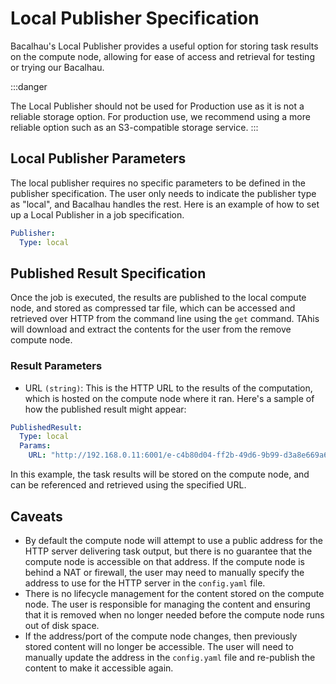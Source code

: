 # Local Publisher Specification

Bacalhau's Local Publisher provides a useful option for storing task results on the compute node, allowing for ease of access and retrieval for testing or trying our Bacalhau.

:::danger

The Local Publisher should not be used for Production use as it is not a reliable storage option. For production use, we recommend using a more reliable option such as an S3-compatible storage service. :::

## Local Publisher Parameters

The local publisher requires no specific parameters to be defined in the publisher specification. The user only needs to indicate the publisher type as "local", and Bacalhau handles the rest. Here is an example of how to set up a Local Publisher in a job specification.

```yaml
Publisher:
  Type: local
```

## Published Result Specification

Once the job is executed, the results are published to the local compute node, and stored as compressed tar file, which can be accessed and retrieved over HTTP from the command line using the `get` command. TAhis will download and extract the contents for the user from the remove compute node.

### Result Parameters

* URL `(string)`: This is the HTTP URL to the results of the computation, which is hosted on the compute node where it ran. Here's a sample of how the published result might appear:

```yaml
PublishedResult:
  Type: local
  Params:
    URL: "http://192.168.0.11:6001/e-c4b80d04-ff2b-49d6-9b99-d3a8e669a6bf.tgz"
```

In this example, the task results will be stored on the compute node, and can be referenced and retrieved using the specified URL.

## Caveats

* By default the compute node will attempt to use a public address for the HTTP server delivering task output, but there is no guarantee that the compute node is accessible on that address. If the compute node is behind a NAT or firewall, the user may need to manually specify the address to use for the HTTP server in the `config.yaml` file.
* There is no lifecycle management for the content stored on the compute node. The user is responsible for managing the content and ensuring that it is removed when no longer needed before the compute node runs out of disk space.
* If the address/port of the compute node changes, then previously stored content will no longer be accessible. The user will need to manually update the address in the `config.yaml` file and re-publish the content to make it accessible again.
